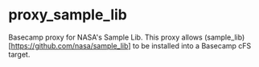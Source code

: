 # proxy_sample_lib
Basecamp proxy for NASA's Sample Lib. This proxy allows (sample_lib)[https://github.com/nasa/sample_lib] to be installed into a Basecamp cFS target.
